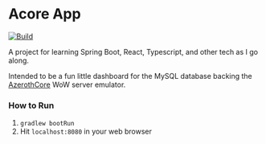 Acore App
=========

[![Build](https://github.com/dkwasny/acore-app/actions/workflows/main.yml/badge.svg)](https://github.com/dkwasny/acore-app/actions/workflows/main.yml)

A project for learning Spring Boot, React, Typescript, and other tech as I go along.

Intended to be a fun little dashboard for the MySQL database backing the [AzerothCore](https://www.azerothcore.org/) WoW server emulator.

### How to Run
1. `gradlew bootRun`
2. Hit `localhost:8080` in your web browser
